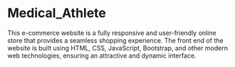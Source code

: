 # Medical_Athlete
This e-commerce website is a fully responsive and user-friendly online store that provides a seamless shopping experience. The front end of the website is built using HTML, CSS, JavaScript, Bootstrap, and other modern web technologies, ensuring an attractive and dynamic interface.  
